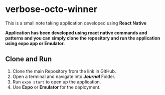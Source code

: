 # verbose-octo-winner
This is a small note taking application developed using **React Native**

**Application has been developed using react native commands and patterns and you can simply clone the repository and run the application using expo app or Emulator.**

## Clone and Run
1. Clone the main Repository from the link in GitHub.
2. Open a terminal and navigate into ***Journal*** Folder.
3. Run `expo start` to open up the application. 
4. Use **Expo** or **Emulator** for the deployment.

